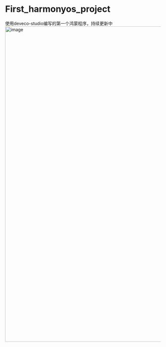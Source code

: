# First_harmonyos_project
使用deveco-studio编写的第一个鸿蒙程序，持续更新中
<img width="1021" alt="image" src="https://github.com/linkneo-cmd/First_harmonyos_project/assets/81950756/9944571e-d870-477d-81e5-3be02aef40d2">
